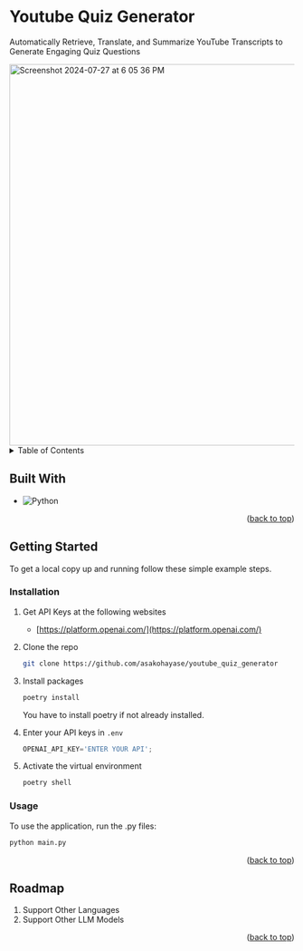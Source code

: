 <a name="readme-top"></a>

<h1>Youtube Quiz Generator</h1>

<div align="left">
  <p>
   Automatically Retrieve, Translate, and Summarize YouTube Transcripts to Generate Engaging Quiz Questions
  </p>
  
</div><img width="673" alt="Screenshot 2024-07-27 at 6 05 36 PM" src="https://github.com/user-attachments/assets/1dca0458-2b24-49cf-8b01-5790f91fed10">




<!-- TABLE OF CONTENTS -->
<details>
  <summary>Table of Contents</summary>
  <ol>
    <li><a href="#built-with">Built With</a></li>
     <li><a href="#roadmap">Roadmap</a></li>
    <li><a href="#contributing">Getting Started</a></li>
  </ol>
</details>


## Built With

* ![Python](https://img.shields.io/badge/python-3670A0?style=for-the-badge&logo=python&logoColor=ffdd54)


<p align="right">(<a href="#readme-top">back to top</a>)</p>


<!-- GETTING STARTED -->
## Getting Started

To get a local copy up and running follow these simple example steps.

### Installation

1. Get API Keys at the following websites
   * [https://platform.openai.com/](https://platform.openai.com/)
   
2. Clone the repo
   ```sh
   git clone https://github.com/asakohayase/youtube_quiz_generator
   ```
3. Install packages
   ```sh
   poetry install
   ```
   You have to install poetry if not already installed.
   
4. Enter your API keys in `.env`
   ```js
   OPENAI_API_KEY='ENTER YOUR API';
   ```
5. Activate the virtual environment
   ```sh
   poetry shell
   ```

### Usage
To use the application, run the .py files:
   ```sh
   python main.py
   ```

<p align="right">(<a href="#readme-top">back to top</a>)</p>



<!-- ACKNOWLEDGMENTS -->
## Roadmap
 <ol>
    <li>Support Other Languages</li>
    <li>Support Other LLM Models</li>
 </ol>


<p align="right">(<a href="#readme-top">back to top</a>)</p>
